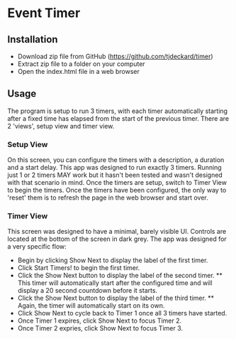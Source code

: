 # Event Timer

## Installation

* Download zip file from GitHub (https://github.com/tjdeckard/timer)
* Extract zip file to a folder on your computer
* Open the index.html file in a web browser

## Usage

The program is setup to run 3 timers, with each timer automatically starting after a fixed time has elapsed from the start of the previous timer. There are 2 'views', setup view and timer view.

### Setup View

On this screen, you can configure the timers with a description, a duration and a start delay. This app was designed to run exactly 3 timers. Running just 1 or 2 timers MAY work but it hasn't been tested and wasn't designed with that scenario in mind. Once the timers are setup, switch to Timer View to begin the timers. Once the timers have been configured, the only way to 'reset' them is to refresh the page in the web browser and start over.

### Timer View

This screen was designed to have a minimal, barely visible UI. Controls are located at the bottom of the screen in dark grey. The app was designed for a very specific flow:

* Begin by clicking Show Next to display the label of the first timer.
* Click Start Timers! to begin the first timer.
* Click the Show Next button to display the label of the second timer.
** This timer will automatically start after the configured time and will display a 20 second countdown before it starts.
* Click the Show Next button to display the label of the third timer.
** Again, the timer will automatically start on its own.
* Click Show Next to cycle back to Timer 1 once all 3 timers have started.
* Once Timer 1 expires, click Show Next to focus Timer 2.
* Once Timer 2 expries, click Show Next to focus Timer 3.